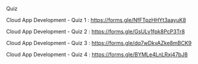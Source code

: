 Quiz

Cloud App Development - Quiz 1 : https://forms.gle/NfFTpzHHYt3aayuK8

Cloud App Development - Quiz 2 : https://forms.gle/GsULy1fpk8PcP3Tr8

Cloud App Development - Quiz 3 : https://forms.gle/dq7wDkvAZke8mBCK9

Cloud App Development - Quiz 4 : https://forms.gle/BYMLe4LnLRxj47bJ8
